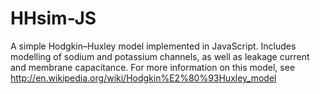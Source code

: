 HHsim-JS
========
A simple Hodgkin–Huxley model implemented in JavaScript. Includes modelling of sodium and potassium channels, as well as leakage current and membrane capacitance. For more information on this model, see http://en.wikipedia.org/wiki/Hodgkin%E2%80%93Huxley_model
